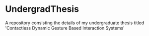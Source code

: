 # UndergradThesis
A repository consisting the details of my undergraduate thesis titled 'Contactless Dynamic Gesture Based Interaction Systems'
